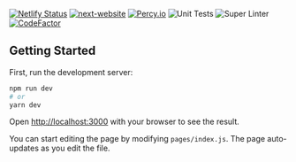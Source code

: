 [![Netlify Status](https://api.netlify.com/api/v1/badges/e368a036-6f58-4f33-a414-473b23a3fd14/deploy-status)](https://app.netlify.com/sites/next-contentful-starter/deploys) [![next-website](https://img.shields.io/endpoint?url=https://dashboard.cypress.io/badge/simple/a38bis/staging&style=flat&logo=cypress)](https://dashboard.cypress.io/projects/a38bis/runs) [![Percy.io](https://percy.io/static/images/percy-badge.svg)](https://percy.io/nerios-dev/next-website) ![Unit Tests](https://github.com/nerioslamaj/next-website/workflows/Unit%20Tests/badge.svg) ![Super Linter](https://github.com/nerioslamaj/next-website/workflows/Super%20Linter/badge.svg) [![CodeFactor](https://www.codefactor.io/repository/github/nerioslamaj/next-website/badge?s=e68cbf1f0810813f1e2f2f60e4b35107f48be081)](https://www.codefactor.io/repository/github/nerioslamaj/next-website)

## Getting Started

First, run the development server:

```bash
npm run dev
# or
yarn dev
```

Open [http://localhost:3000](http://localhost:3000) with your browser to see the result.

You can start editing the page by modifying `pages/index.js`. The page auto-updates as you edit the file.
